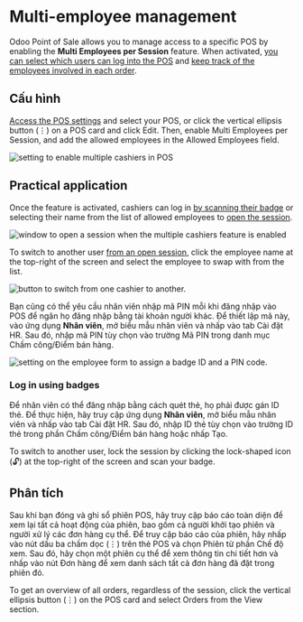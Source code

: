 # Multi-employee management

Odoo Point of Sale allows you to manage access to a specific POS by enabling the **Multi Employees
per Session** feature. When activated, [you can select which users can log into the POS](#employee-login-use) and [keep track of the employees involved in each order](#employee-login-analytics).

<a id="employee-login-configuration"></a>

## Cấu hình

[Access the POS settings](configuration.md#configuration-settings) and select your POS, or click the vertical
ellipsis button (⋮) on a POS card and click Edit. Then, enable
Multi Employees per Session, and add the allowed employees in the Allowed
Employees field.

![setting to enable multiple cashiers in POS](applications/sales/point_of_sale/employee_login/setting.png)

<a id="employee-login-use"></a>

## Practical application

Once the feature is activated, cashiers can log in [by scanning their badge](#employee-login-badge) or selecting their name from the list of allowed employees to [open the
session](../point_of_sale.md#pos-session-start).

![window to open a session when the multiple cashiers feature is enabled](applications/sales/point_of_sale/employee_login/open-session.png)

To switch to another user [from an open session](../point_of_sale.md#pos-session-start), click the employee name
at the top-right of the screen and select the employee to swap with from the list.

![button to switch from one cashier to another.](applications/sales/point_of_sale/employee_login/switch-user.png)

Bạn cũng có thể yêu cầu nhân viên nhập mã PIN mỗi khi đăng nhập vào POS để ngăn họ đăng nhập bằng tài khoản người khác. Để thiết lập mã này, vào ứng dụng **Nhân viên**, mở biểu mẫu nhân viên và nhấp vào tab Cài đặt HR. Sau đó, nhập mã PIN tùy chọn vào trường Mã PIN trong danh mục Chấm công/Điểm bán hàng.

![setting on the employee form to assign a badge ID and a PIN code.](applications/sales/point_of_sale/employee_login/pin-and-badgeid.png)

<a id="employee-login-badge"></a>

### Log in using badges

Để nhân viên có thể đăng nhập bằng cách quét thẻ, họ phải được gán ID thẻ. Để thực hiện, hãy truy cập ứng dụng **Nhân viên**, mở biểu mẫu nhân viên và nhấp vào tab Cài đặt HR. Sau đó, nhập ID thẻ tùy chọn vào trường ID thẻ trong phần Chấm công/Điểm bán hàng hoặc nhấp Tạo.

To switch to another user, lock the session by clicking the lock-shaped icon (🔓) at the
top-right of the screen and scan your badge.

<a id="employee-login-analytics"></a>

## Phân tích

Sau khi bạn đóng và ghi sổ phiên POS, hãy truy cập báo cáo toàn diện để xem lại tất cả hoạt động của phiên, bao gồm cả người khởi tạo phiên và người xử lý các đơn hàng cụ thể. Để truy cập báo cáo của phiên, hãy nhấp vào nút dấu ba chấm dọc (⋮) trên thẻ POS và chọn Phiên từ phần Chế độ xem. Sau đó, hãy chọn một phiên cụ thể để xem thông tin chi tiết hơn và nhấp vào nút Đơn hàng để xem danh sách tất cả đơn hàng đã đặt trong phiên đó.

To get an overview of all orders, regardless of the session, click the vertical ellipsis button
(⋮) on the POS card and select Orders from the View section.
